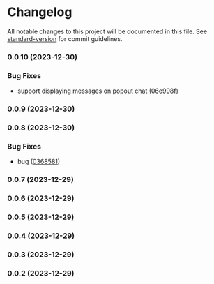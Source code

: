 # Changelog

All notable changes to this project will be documented in this file. See [standard-version](https://github.com/conventional-changelog/standard-version) for commit guidelines.

### 0.0.10 (2023-12-30)


### Bug Fixes

* support displaying messages on popout chat ([06e998f](https://github.com/Stormix/twitch-voice-notes/commit/06e998f896aeaae9e09db93109f53fa214cd63ce))

### 0.0.9 (2023-12-30)

### 0.0.8 (2023-12-30)


### Bug Fixes

* bug ([0368581](https://github.com/Stormix/twitch-voice-notes/commit/0368581a40bb537b9e7a5c58f32b244e203fa9d6))

### 0.0.7 (2023-12-29)

### 0.0.6 (2023-12-29)

### 0.0.5 (2023-12-29)

### 0.0.4 (2023-12-29)

### 0.0.3 (2023-12-29)

### 0.0.2 (2023-12-29)
